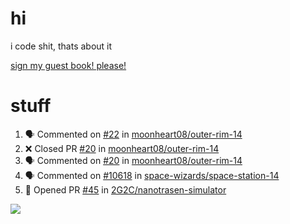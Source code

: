 # hi
i code shit, thats about it

[sign my guest book! please!](https://github.com/Just-a-Unity-Dev/Just-a-Unity-Dev/issues/new?&body=Sign%20my%20guest%20book%20by%20placing%20your%20name%20in%20the%20title,%20how%27d%20you%20get%20to%20this%20page%20and%20why?%20Don%27t%20forget%20you%20have%20an%20entire%20notebook%20in%20your%20hands!)


# stuff
<!--START_SECTION:activity-->
1. 🗣 Commented on [#22](https://github.com/moonheart08/outer-rim-14/issues/22) in [moonheart08/outer-rim-14](https://github.com/moonheart08/outer-rim-14)
2. ❌ Closed PR [#20](https://github.com/moonheart08/outer-rim-14/pull/20) in [moonheart08/outer-rim-14](https://github.com/moonheart08/outer-rim-14)
3. 🗣 Commented on [#20](https://github.com/moonheart08/outer-rim-14/issues/20) in [moonheart08/outer-rim-14](https://github.com/moonheart08/outer-rim-14)
4. 🗣 Commented on [#10618](https://github.com/space-wizards/space-station-14/issues/10618) in [space-wizards/space-station-14](https://github.com/space-wizards/space-station-14)
5. 💪 Opened PR [#45](https://github.com/2G2C/nanotrasen-simulator/pull/45) in [2G2C/nanotrasen-simulator](https://github.com/2G2C/nanotrasen-simulator)
<!--END_SECTION:activity-->

![](https://github-profile-summary-cards.vercel.app/api/cards/profile-details?username=Just-a-Unity-Dev&theme=solarized_dark)
